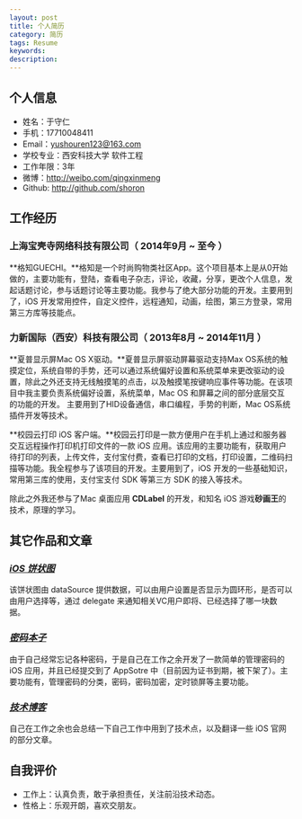 ```yaml
---
layout: post
title: 个人简历
category: 简历
tags: Resume
keywords:
description:
---
```


## 个人信息

- 姓名：于守仁
- 手机：17710048411
- Email：yushouren123@163.com
- 学校专业：西安科技大学 软件工程
- 工作年限：3年
- 微博：http://weibo.com/qingxinmeng
- Github: http://github.com/shoron

## 工作经历

### 上海宝壳寺网络科技有限公司（ 2014年9月 ~ 至今 ）

**格知GUECHI。**格知是一个时尚购物类社区App。这个项目基本上是从0开始做的，主要功能有，登陆，查看电子杂志，评论，收藏，分享，更改个人信息，发起话题讨论，参与话题讨论等主要功能。我参与了绝大部分功能的开发。主要用到了，iOS 开发常用控件，自定义控件，远程通知，动画，绘图，第三方登录，常用第三方库等技能点。

### 力新国际（西安）科技有限公司（ 2013年8月 ~ 2014年11月 ）  

**夏普显示屏Mac OS X驱动。**夏普显示屏驱动屏幕驱动支持Max OS系统的触摸定位，系统自带的手势，还可以通过系统偏好设置和系统菜单来更改驱动的设置，除此之外还支持无线触摸笔的点击，以及触摸笔按键响应事件等功能。在该项目中我主要负责系统偏好设置，系统菜单，Mac OS 和屏幕之间的部分底层交互的功能的开发。 主要用到了HID设备通信，串口编程，手势的判断，Mac OS系统插件开发等技术。 

**校园云打印 iOS 客户端。**校园云打印是一款方便用户在手机上通过和服务器交互远程操作打印机打印文件的一款 iOS 应用。该应用的主要功能有，获取用户待打印的列表，上传文件，支付宝付费，查看已打印的文档，打印设置，二维码扫描等功能。我全程参与了该项目的开发。主要用到了，iOS 开发的一些基础知识，常用第三库的使用，支付宝支付 SDK 等第三方 SDK 的接入等技术。

除此之外我还参与了Mac 桌面应用 **CDLabel** 的开发，和知名 iOS 游戏**砂画王**的技术，原理的学习。

## 其它作品和文章 ###

### [*iOS 饼状图*](https://github.com/shoron/PieChartView)
该饼状图由 dataSource 提供数据，可以由用户设置是否显示为圆环形，是否可以由用户选择等，通过 delegate 来通知相关VC用户即将、已经选择了哪一块数据。

### [*密码本子*](http://www.foobar.top/PasswordManager)
由于自己经常忘记各种密码，于是自己在工作之余开发了一款简单的管理密码的 iOS 应用，并且已经提交到了 AppSotre 中（目前因为证书到期，被下架了）。主要功能有，管理密码的分类，密码，密码加密，定时锁屏等主要功能。

### [*技术博客*](jhttp://github.com)

自己在工作之余也会总结一下自己工作中用到了技术点，以及翻译一些 iOS 官网的部分文章。

## 自我评价

- 工作上：认真负责，敢于承担责任，关注前沿技术动态。
- 性格上：乐观开朗，喜欢交朋友。

